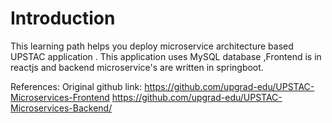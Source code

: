 
# Introduction
This learning path helps you  deploy microservice architecture based UPSTAC application .
This application uses MySQL database ,Frontend is in reactjs and backend microservice's are written in springboot.


References:
Original github link:
https://github.com/upgrad-edu/UPSTAC-Microservices-Frontend
https://github.com/upgrad-edu/UPSTAC-Microservices-Backend/
